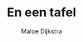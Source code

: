 ---
title: "En een tafel"
author: "Maloe Dijkstra"
summary: ""
thumbnail: "/resources/images/posts/eerste-keer-in-werkplaats.png" 
---